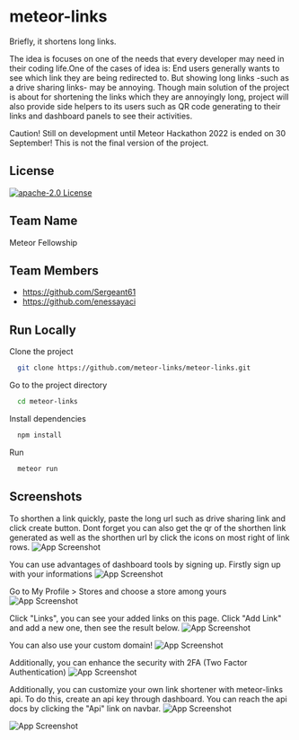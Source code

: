 
# meteor-links

Briefly, it shortens long links.

The idea is focuses on one of the needs that every developer may need in their coding life.One of the cases of idea is: End users generally wants to see which link they are being redirected to. But showing long links -such as a drive sharing links- may be annoying. Though main solution of the project is about for shortening the links which they are annoyingly long, project will also provide side helpers to its users such as QR code generating to their links and dashboard panels to see their activities.

Caution! Still on development until Meteor Hackathon 2022 is ended on 30 September! This is not the final version of the project.


## License


[![apache-2.0 License](https://img.shields.io/badge/License-Apache2.0-green.svg)](https://choosealicense.com/licenses/apache-2.0/)

## Team Name

Meteor Fellowship

## Team Members

- https://github.com/Sergeant61
- https://github.com/enessayaci


## Run Locally

Clone the project

```bash
  git clone https://github.com/meteor-links/meteor-links.git
```

Go to the project directory

```bash
  cd meteor-links
```

Install dependencies

```bash
  npm install
```

Run

```bash
  meteor run
```


## Screenshots
To shorthen a link quickly, paste the long url such as drive sharing link and click create button. Dont forget you can also get the qr of the shorthen link generated as well as the shorthen url by click the icons on most right of link rows.
![App Screenshot](https://drive.google.com/uc?id=1xtpM-9i79qk7s1Pzvo0by6yGCJnaPmAF)

You can use advantages of dashboard tools by signing up. Firstly sign up with your informations
![App Screenshot](https://drive.google.com/uc?id=1h1b3uuV5J9SdU_6IKjf29kfWfs3Kw1Jx)

Go to My Profile > Stores and choose a store among yours
![App Screenshot](https://drive.google.com/uc?id=1jn8t_92o-Z202FqGF2Z5H41OZqlv6liQ)

Click "Links", you can see your added links on this page. Click "Add Link" and add a new one, then see the result below.
![App Screenshot](https://drive.google.com/uc?id=1h21hXUPrjWFFDS7kprI-56tyoWuxiXtK)

You can also use your custom domain! 
![App Screenshot](https://drive.google.com/uc?id=1TUiN9bIdYGFK9OE7vfbeLyjhKg3glWvE)

Additionally, you can enhance the security with 2FA (Two Factor Authentication)
![App Screenshot](https://drive.google.com/uc?id=1UcqQa6_Qgc8zbLP_gDk_7fcNRq3Gg-PU)

Additionally, you can customize your own link shortener with meteor-links api. To do this, create an api key through dashboard. You can reach the api docs by clicking the "Api" link on navbar.
![App Screenshot](https://drive.google.com/uc?id=1jmqZs0gfR24uGK-dxFAG2BxF_QKWAhEw)

![App Screenshot](https://drive.google.com/uc?id=1aJgOEEiBqbkNpj-eMSFxqvOQGve8GVB-)


